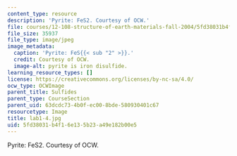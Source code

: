 ```yaml
---
content_type: resource
description: 'Pyrite: FeS2. Courtesy of OCW.'
file: courses/12-108-structure-of-earth-materials-fall-2004/5fd38031b4f16e135b23a49e182b00e5_lab1-4.jpg
file_size: 35937
file_type: image/jpeg
image_metadata:
  caption: 'Pyrite: FeS{{< sub "2" >}}.'
  credit: Courtesy of OCW.
  image-alt: pyrite is iron disulfide.
learning_resource_types: []
license: https://creativecommons.org/licenses/by-nc-sa/4.0/
ocw_type: OCWImage
parent_title: Sulfides
parent_type: CourseSection
parent_uid: 63dcdc73-4b0f-ec00-8bde-580930401c67
resourcetype: Image
title: lab1-4.jpg
uid: 5fd38031-b4f1-6e13-5b23-a49e182b00e5
---
```

Pyrite: FeS2. Courtesy of OCW.